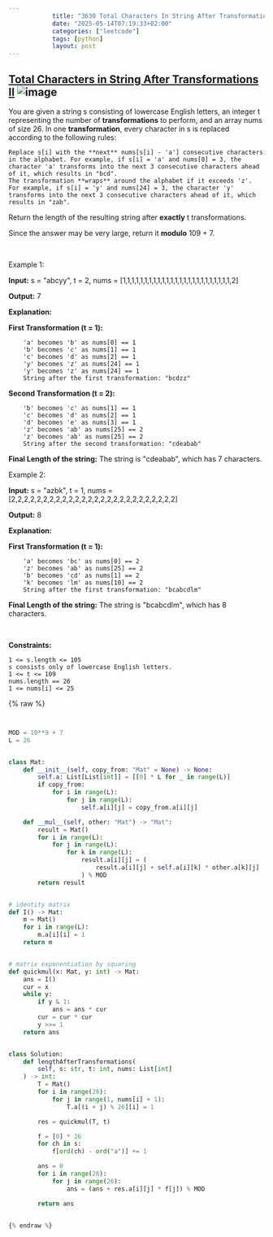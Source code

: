 ```yaml
---
            title: "3630 Total Characters In String After Transformations Ii"
            date: "2025-05-14T07:19:33+02:00"
            categories: ["leetcode"]
            tags: [python]
            layout: post
---
```

            
## [Total Characters in String After Transformations II](https://leetcode.com/problems/total-characters-in-string-after-transformations-ii) ![image](https://img.shields.io/badge/Difficulty-Hard-red)

You are given a string s consisting of lowercase English letters, an integer t representing the number of **transformations** to perform, and an array nums of size 26. In one **transformation**, every character in s is replaced according to the following rules:

	Replace s[i] with the **next** nums[s[i] - 'a'] consecutive characters in the alphabet. For example, if s[i] = 'a' and nums[0] = 3, the character 'a' transforms into the next 3 consecutive characters ahead of it, which results in "bcd".
	The transformation **wraps** around the alphabet if it exceeds 'z'. For example, if s[i] = 'y' and nums[24] = 3, the character 'y' transforms into the next 3 consecutive characters ahead of it, which results in "zab".

Return the length of the resulting string after **exactly** t transformations.

Since the answer may be very large, return it **modulo** 109 + 7.

 

Example 1:

**Input:** s = "abcyy", t = 2, nums = [1,1,1,1,1,1,1,1,1,1,1,1,1,1,1,1,1,1,1,1,1,1,1,1,1,2]

**Output:** 7

**Explanation:**

**First Transformation (t = 1):**

		'a' becomes 'b' as nums[0] == 1
		'b' becomes 'c' as nums[1] == 1
		'c' becomes 'd' as nums[2] == 1
		'y' becomes 'z' as nums[24] == 1
		'y' becomes 'z' as nums[24] == 1
		String after the first transformation: "bcdzz"

**Second Transformation (t = 2):**

		'b' becomes 'c' as nums[1] == 1
		'c' becomes 'd' as nums[2] == 1
		'd' becomes 'e' as nums[3] == 1
		'z' becomes 'ab' as nums[25] == 2
		'z' becomes 'ab' as nums[25] == 2
		String after the second transformation: "cdeabab"

**Final Length of the string:** The string is "cdeabab", which has 7 characters.

Example 2:

**Input:** s = "azbk", t = 1, nums = [2,2,2,2,2,2,2,2,2,2,2,2,2,2,2,2,2,2,2,2,2,2,2,2,2,2]

**Output:** 8

**Explanation:**

**First Transformation (t = 1):**

		'a' becomes 'bc' as nums[0] == 2
		'z' becomes 'ab' as nums[25] == 2
		'b' becomes 'cd' as nums[1] == 2
		'k' becomes 'lm' as nums[10] == 2
		String after the first transformation: "bcabcdlm"

**Final Length of the string:** The string is "bcabcdlm", which has 8 characters.

 

**Constraints:**

	1 <= s.length <= 105
	s consists only of lowercase English letters.
	1 <= t <= 109
	nums.length == 26
	1 <= nums[i] <= 25

{% raw %}


```python


MOD = 10**9 + 7
L = 26


class Mat:
    def __init__(self, copy_from: "Mat" = None) -> None:
        self.a: List[List[int]] = [[0] * L for _ in range(L)]
        if copy_from:
            for i in range(L):
                for j in range(L):
                    self.a[i][j] = copy_from.a[i][j]

    def __mul__(self, other: "Mat") -> "Mat":
        result = Mat()
        for i in range(L):
            for j in range(L):
                for k in range(L):
                    result.a[i][j] = (
                        result.a[i][j] + self.a[i][k] * other.a[k][j]
                    ) % MOD
        return result


# identity matrix
def I() -> Mat:
    m = Mat()
    for i in range(L):
        m.a[i][i] = 1
    return m


# matrix exponentiation by squaring
def quickmul(x: Mat, y: int) -> Mat:
    ans = I()
    cur = x
    while y:
        if y & 1:
            ans = ans * cur
        cur = cur * cur
        y >>= 1
    return ans


class Solution:
    def lengthAfterTransformations(
        self, s: str, t: int, nums: List[int]
    ) -> int:
        T = Mat()
        for i in range(26):
            for j in range(1, nums[i] + 1):
                T.a[(i + j) % 26][i] = 1

        res = quickmul(T, t)

        f = [0] * 26
        for ch in s:
            f[ord(ch) - ord("a")] += 1

        ans = 0
        for i in range(26):
            for j in range(26):
                ans = (ans + res.a[i][j] * f[j]) % MOD

        return ans


{% endraw %}
